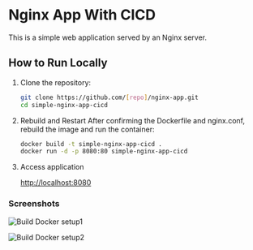 # Nginx App With CICD

This is a simple web application served by an Nginx server.

## How to Run Locally

1. Clone the repository:
   ```bash
   git clone https://github.com/[repo]/nginx-app.git
   cd simple-nginx-app-cicd
2. Rebuild and Restart
    After confirming the Dockerfile and nginx.conf, rebuild the image and run the container:
    ```bash
    docker build -t simple-nginx-app-cicd .
    docker run -d -p 8080:80 simple-nginx-app-cicd
3.  Access application

    [http://localhost:8080](http://localhost:8080)
    

### Screenshots
![Build Docker setup1](assets/build-docker-setup-infra-step1.jpg)

![Build Docker setup2](assets/build-docker-setup-infra-step2.jpg)